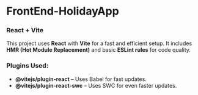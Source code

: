 # FrontEnd-HolidayApp  

### React + Vite  

This project uses **React** with **Vite** for a fast and efficient setup. It includes **HMR (Hot Module Replacement)** and basic **ESLint rules** for code quality.  

### Plugins Used:  
- **@vitejs/plugin-react** – Uses Babel for fast updates.  
- **@vitejs/plugin-react-swc** – Uses SWC for even faster updates.  
